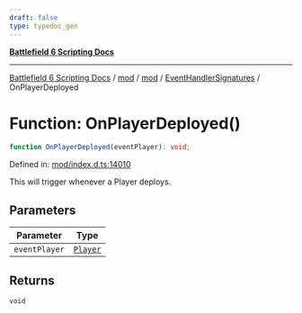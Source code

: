 ```yaml
---
draft: false
type: typedoc_gen
---
```


[**Battlefield 6 Scripting Docs**](../../../../_index.md)

***

[Battlefield 6 Scripting Docs](../../../../_index.md) / [mod](../../../_index.md) / [mod](../../_index.md) / [EventHandlerSignatures](../_index.md) / OnPlayerDeployed

# Function: OnPlayerDeployed()

```ts
function OnPlayerDeployed(eventPlayer): void;
```

Defined in: [mod/index.d.ts:14010](https://github.com/battlefield-portal-community/portal-docs/blob/6d87e21c5922a3efb03c634dbe98e5fe6e797672/generators/santiago/mod/index.d.ts#L14010)

This will trigger whenever a Player deploys.

## Parameters

| Parameter | Type |
| ------ | ------ |
| `eventPlayer` | [`Player`](../../Player/_index.md) |

## Returns

`void`
